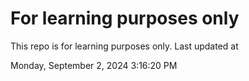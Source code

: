 # For learning purposes only
This repo is for learning purposes only.
Last updated at

Monday, September 2, 2024 3:16:20 PM

